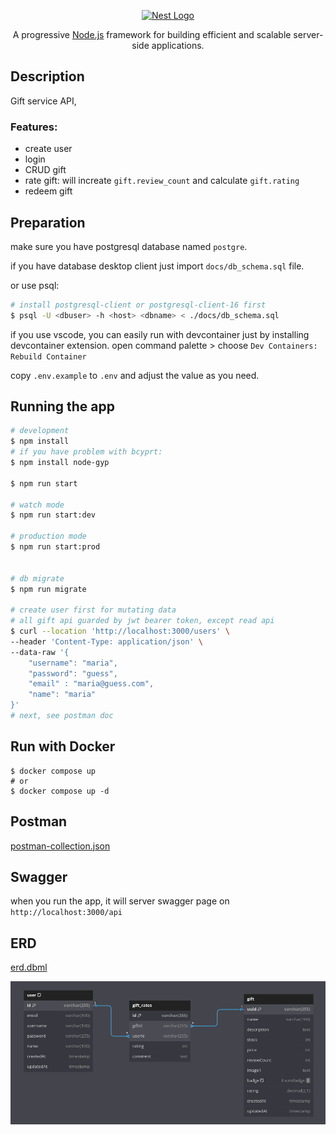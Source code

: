 <p align="center">
  <a href="http://nestjs.com/" target="blank"><img src="https://nestjs.com/img/logo-small.svg" width="200" alt="Nest Logo" /></a>
</p>

[circleci-image]: https://img.shields.io/circleci/build/github/nestjs/nest/master?token=abc123def456
[circleci-url]: https://circleci.com/gh/nestjs/nest

  <p align="center">A progressive <a href="http://nodejs.org" target="_blank">Node.js</a> framework for building efficient and scalable server-side applications.</p>

## Description

Gift service API, 

### Features:
- create user
- login
- CRUD gift
- rate gift: will increate `gift.review_count` and calculate `gift.rating`
- redeem gift


## Preparation  
make sure you have postgresql database named `postgre`.  

if you have database desktop client 
just import `docs/db_schema.sql` file.  

or use psql:
```bash
# install postgresql-client or postgresql-client-16 first
$ psql -U <dbuser> -h <host> <dbname> < ./docs/db_schema.sql
```

if you use vscode, you can easily run with devcontainer just by installing devcontainer extension.
open command palette > choose `Dev Containers: Rebuild Container`

copy `.env.example` to `.env` and adjust the value as you need.

## Running the app

```bash
# development
$ npm install
# if you have problem with bcyprt:
$ npm install node-gyp 

$ npm run start

# watch mode
$ npm run start:dev

# production mode
$ npm run start:prod


# db migrate
$ npm run migrate

# create user first for mutating data
# all gift api guarded by jwt bearer token, except read api
$ curl --location 'http://localhost:3000/users' \
--header 'Content-Type: application/json' \
--data-raw '{
    "username": "maria",
    "password": "guess",
    "email" : "maria@guess.com",
    "name": "maria"
}'
# next, see postman doc
```

## Run with Docker
```
$ docker compose up
# or
$ docker compose up -d
```


## Postman
[postman-collection.json](./docs/RollingGlorry.postman_collection.json)  

## Swagger
when you run the app, it will server swagger page on `http://localhost:3000/api`

## ERD
[erd.dbml](./docs/erd.dbml)

![ERD](./docs/ERD.png "ERD")